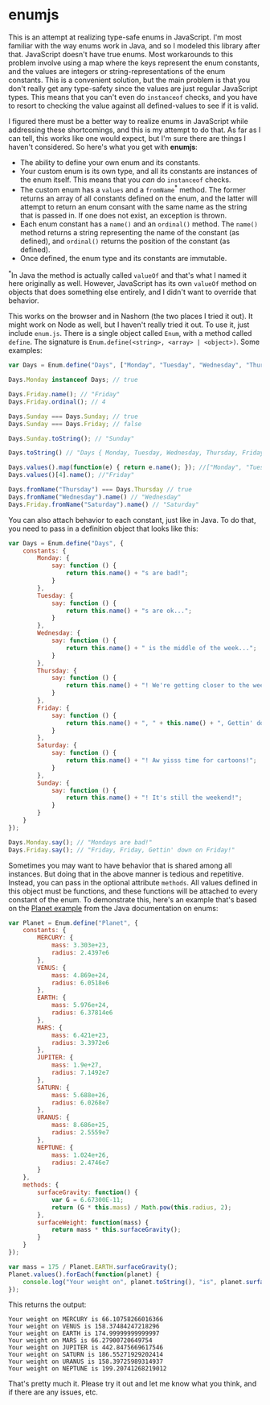 enumjs
======

This is an attempt at realizing type-safe enums in JavaScript. I'm most familiar with the way enums work in Java, and so I modeled this library after that. JavaScript doesn't have true enums. Most workarounds to this problem involve using a map where the keys represent the enum constants, and the values are integers or string-representations of the enum constants. This is a convenient solution, but the main problem is that you don't really get any type-safety since the values are just regular JavaScript types. This means that you can't even do `instanceof` checks, and you have to resort to checking the value against all defined-values to see if it is valid.

I figured there must be a better way to realize enums in JavaScript while addressing these shortcomings, and this is my attempt to do that. As far as I can tell, this works like one would expect, but I'm sure there are things I haven't considered. So here's what you get with **enumjs**:

 - The ability to define your own enum and its constants.
 - Your custom enum is its own type, and all its constants are instances of the enum itself. This means that you *can* do `instanceof` checks.
 - The custom enum has a `values` and a `fromName`<sup>\*</sup> method. The former returns an array of all constants defined on the enum, and the latter will attempt to return an enum consant with the same name as the string that is passed in. If one does not exist, an exception is thrown.
 - Each enum constant has a `name()` and an `ordinal()` method. The `name()` method returns a string representing the name of the constant (as defined), and `ordinal()` returns the position of the constant (as defined).
 - Once defined, the enum type and its constants are immutable.

<sup>\*</sup>In Java the method is actually called `valueOf` and that's what I named it here originally as well. However, JavaScript has its own `valueOf` method on objects that does something else entirely, and I didn't want to override that behavior.

This works on the browser and in Nashorn (the two places I tried it out). It might work on Node as well, but I haven't really tried it out. To use it, just include `enum.js`. There is a single object called `Enum`, with a method called `define`. The signature is `Enum.define(<string>, <array> | <object>)`. Some examples:

```javascript
var Days = Enum.define("Days", ["Monday", "Tuesday", "Wednesday", "Thursday", "Friday", "Saturday", "Sunday"]);

Days.Monday instanceof Days; // true

Days.Friday.name(); // "Friday"
Days.Friday.ordinal(); // 4

Days.Sunday === Days.Sunday; // true
Days.Sunday === Days.Friday; // false

Days.Sunday.toString(); // "Sunday"

Days.toString() // "Days { Monday, Tuesday, Wednesday, Thursday, Friday, Saturday, Sunday } "

Days.values().map(function(e) { return e.name(); }); //["Monday", "Tuesday", "Wednesday", "Thursday", "Friday", "Saturday", "Sunday"]
Days.values()[4].name(); //"Friday"

Days.fromName("Thursday") === Days.Thursday // true
Days.fromName("Wednesday").name() // "Wednesday"
Days.Friday.fromName("Saturday").name() // "Saturday"
```

You can also attach behavior to each constant, just like in Java. To do that, you need to pass in a definition object that looks like this:

```javascript
var Days = Enum.define("Days", {
    constants: {
        Monday: {
            say: function () {
                return this.name() + "s are bad!";
            }
        },
        Tuesday: {
            say: function () {
                return this.name() + "s are ok...";
            }
        },
        Wednesday: {
            say: function () {
                return this.name() + " is the middle of the week...";
            }
        },
        Thursday: {
            say: function () {
                return this.name() + "! We're getting closer to the weekend!";
            }
        },
        Friday: {
            say: function () {
                return this.name() + ", " + this.name() + ", Gettin' down on " + this.name() + "!";
            }
        },
        Saturday: {
            say: function () {
                return this.name() + "! Aw yisss time for cartoons!";
            }
        },
        Sunday: {
            say: function () {
                return this.name() + "! It's still the weekend!";
            }
        }
    }
});

Days.Monday.say(); // "Mondays are bad!"
Days.Friday.say(); // "Friday, Friday, Gettin' down on Friday!"
```

Sometimes you may want to have behavior that is shared among all instances. But doing that in the above manner is tedious and repetitive. Instead, you can pass in the optional attribute `methods`. All values defined in this object must be functions, and these functions will be attached to every constant of the enum. To demonstrate this,  here's an example that's based on the [Planet example](https://docs.oracle.com/javase/tutorial/java/javaOO/enum.html) from the Java documentation on enums:


```javascript
var Planet = Enum.define("Planet", {
    constants: {
        MERCURY: {
            mass: 3.303e+23,
            radius: 2.4397e6
        },
        VENUS: {
            mass: 4.869e+24,
            radius: 6.0518e6
        },
        EARTH: {
            mass: 5.976e+24,
            radius: 6.37814e6
        },
        MARS: {
            mass: 6.421e+23,
            radius: 3.3972e6
        },
        JUPITER: {
            mass: 1.9e+27,
            radius: 7.1492e7
        },
        SATURN: {
            mass: 5.688e+26,
            radius: 6.0268e7
        },
        URANUS: {
            mass: 8.686e+25,
            radius: 2.5559e7
        },
        NEPTUNE: {
            mass: 1.024e+26,
            radius: 2.4746e7
        }   
    },
    methods: {
        surfaceGravity: function() {
            var G = 6.67300E-11;
            return (G * this.mass) / Math.pow(this.radius, 2);
        },
        surfaceWeight: function(mass) {
            return mass * this.surfaceGravity();
        }
    }
});

var mass = 175 / Planet.EARTH.surfaceGravity();
Planet.values().forEach(function(planet) {
    console.log("Your weight on", planet.toString(), "is", planet.surfaceWeight(mass));
});
```

This returns the output:

```
Your weight on MERCURY is 66.10758266016366
Your weight on VENUS is 158.37484247218296
Your weight on EARTH is 174.99999999999997
Your weight on MARS is 66.27900720649754
Your weight on JUPITER is 442.8475669617546
Your weight on SATURN is 186.55271929202414
Your weight on URANUS is 158.39725989314937
Your weight on NEPTUNE is 199.20741268219012
```

That's pretty much it. Please try it out and let me know what you think, and if there are any issues, etc.
